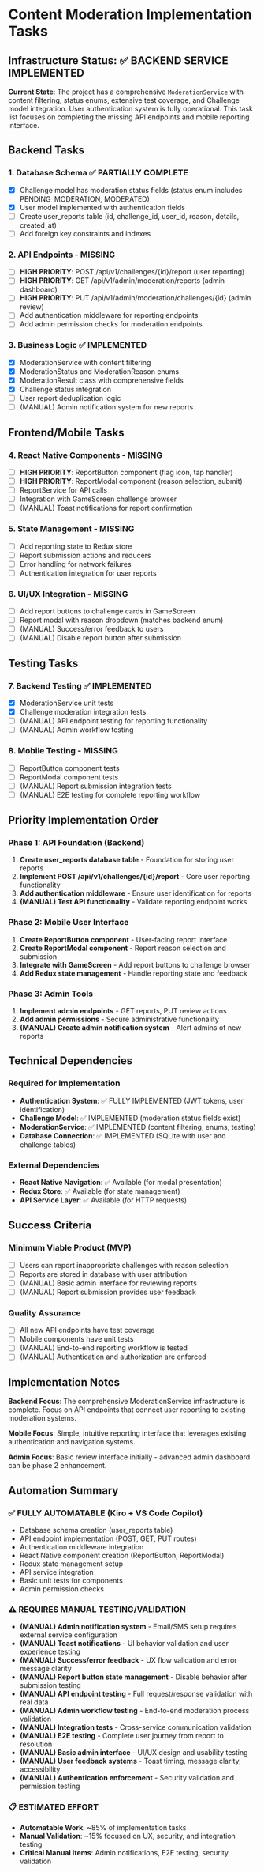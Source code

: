 # Content Moderation Implementation Tasks

## Infrastructure Status: ✅ BACKEND SERVICE IMPLEMENTED

**Current State**: The project has a comprehensive `ModerationService` with content filtering, status enums, extensive test coverage, and Challenge model integration. User authentication system is fully operational. This task list focuses on completing the missing API endpoints and mobile reporting interface.

## Backend Tasks

### 1. Database Schema ✅ PARTIALLY COMPLETE
- [x] Challenge model has moderation status fields (status enum includes PENDING_MODERATION, MODERATED)
- [x] User model implemented with authentication fields
- [ ] Create user_reports table (id, challenge_id, user_id, reason, details, created_at)
- [ ] Add foreign key constraints and indexes

### 2. API Endpoints - MISSING
- [ ] **HIGH PRIORITY**: POST /api/v1/challenges/{id}/report (user reporting)
- [ ] **HIGH PRIORITY**: GET /api/v1/admin/moderation/reports (admin dashboard) 
- [ ] **HIGH PRIORITY**: PUT /api/v1/admin/moderation/challenges/{id} (admin review)
- [ ] Add authentication middleware for reporting endpoints
- [ ] Add admin permission checks for moderation endpoints

### 3. Business Logic ✅ IMPLEMENTED
- [x] ModerationService with content filtering
- [x] ModerationStatus and ModerationReason enums
- [x] ModerationResult class with comprehensive fields
- [x] Challenge status integration
- [ ] User report deduplication logic
- [ ] (MANUAL) Admin notification system for new reports

## Frontend/Mobile Tasks

### 4. React Native Components - MISSING  
- [ ] **HIGH PRIORITY**: ReportButton component (flag icon, tap handler)
- [ ] **HIGH PRIORITY**: ReportModal component (reason selection, submit)
- [ ] ReportService for API calls
- [ ] Integration with GameScreen challenge browser
- [ ] (MANUAL) Toast notifications for report confirmation

### 5. State Management - MISSING
- [ ] Add reporting state to Redux store
- [ ] Report submission actions and reducers  
- [ ] Error handling for network failures
- [ ] Authentication integration for user reports

### 6. UI/UX Integration - MISSING
- [ ] Add report buttons to challenge cards in GameScreen
- [ ] Report modal with reason dropdown (matches backend enum)
- [ ] (MANUAL) Success/error feedback to users
- [ ] (MANUAL) Disable report button after submission

## Testing Tasks

### 7. Backend Testing ✅ IMPLEMENTED
- [x] ModerationService unit tests
- [x] Challenge moderation integration tests
- [ ] (MANUAL) API endpoint testing for reporting functionality
- [ ] (MANUAL) Admin workflow testing

### 8. Mobile Testing - MISSING
- [ ] ReportButton component tests
- [ ] ReportModal component tests  
- [ ] (MANUAL) Report submission integration tests
- [ ] (MANUAL) E2E testing for complete reporting workflow

## Priority Implementation Order

### Phase 1: API Foundation (Backend)
1. **Create user_reports database table** - Foundation for storing user reports
2. **Implement POST /api/v1/challenges/{id}/report** - Core user reporting functionality
3. **Add authentication middleware** - Ensure user identification for reports
4. **(MANUAL) Test API functionality** - Validate reporting endpoint works

### Phase 2: Mobile User Interface  
1. **Create ReportButton component** - User-facing report interface
2. **Create ReportModal component** - Report reason selection and submission
3. **Integrate with GameScreen** - Add report buttons to challenge browser
4. **Add Redux state management** - Handle reporting state and feedback

### Phase 3: Admin Tools
1. **Implement admin endpoints** - GET reports, PUT review actions
2. **Add admin permissions** - Secure administrative functionality
3. **(MANUAL) Create admin notification system** - Alert admins of new reports

## Technical Dependencies

### Required for Implementation
- **Authentication System**: ✅ FULLY IMPLEMENTED (JWT tokens, user identification)
- **Challenge Model**: ✅ IMPLEMENTED (moderation status fields exist)
- **ModerationService**: ✅ IMPLEMENTED (content filtering, enums, testing)
- **Database Connection**: ✅ IMPLEMENTED (SQLite with user and challenge tables)

### External Dependencies
- **React Native Navigation**: ✅ Available (for modal presentation)
- **Redux Store**: ✅ Available (for state management)
- **API Service Layer**: ✅ Available (for HTTP requests)

## Success Criteria

### Minimum Viable Product (MVP)
- [ ] Users can report inappropriate challenges with reason selection
- [ ] Reports are stored in database with user attribution
- [ ] (MANUAL) Basic admin interface for reviewing reports
- [ ] (MANUAL) Report submission provides user feedback

### Quality Assurance
- [ ] All new API endpoints have test coverage
- [ ] Mobile components have unit tests
- [ ] (MANUAL) End-to-end reporting workflow is tested
- [ ] (MANUAL) Authentication and authorization are enforced

## Implementation Notes

**Backend Focus**: The comprehensive ModerationService infrastructure is complete. Focus on API endpoints that connect user reporting to existing moderation systems.

**Mobile Focus**: Simple, intuitive reporting interface that leverages existing authentication and navigation systems.

**Admin Focus**: Basic review interface initially - advanced admin dashboard can be phase 2 enhancement.

## Automation Summary

### ✅ FULLY AUTOMATABLE (Kiro + VS Code Copilot)
- Database schema creation (user_reports table)
- API endpoint implementation (POST, GET, PUT routes)
- Authentication middleware integration
- React Native component creation (ReportButton, ReportModal)
- Redux state management setup
- API service integration
- Basic unit tests for components
- Admin permission checks

### ⚠️ REQUIRES MANUAL TESTING/VALIDATION
- **(MANUAL) Admin notification system** - Email/SMS setup requires external service configuration
- **(MANUAL) Toast notifications** - UI behavior validation and user experience testing
- **(MANUAL) Success/error feedback** - UX flow validation and error message clarity
- **(MANUAL) Report button state management** - Disable behavior after submission testing
- **(MANUAL) API endpoint testing** - Full request/response validation with real data
- **(MANUAL) Admin workflow testing** - End-to-end moderation process validation
- **(MANUAL) Integration tests** - Cross-service communication validation
- **(MANUAL) E2E testing** - Complete user journey from report to resolution
- **(MANUAL) Basic admin interface** - UI/UX design and usability testing
- **(MANUAL) User feedback systems** - Toast timing, message clarity, accessibility
- **(MANUAL) Authentication enforcement** - Security validation and permission testing

### 📋 ESTIMATED EFFORT
- **Automatable Work**: ~85% of implementation tasks
- **Manual Validation**: ~15% focused on UX, security, and integration testing
- **Critical Manual Items**: Admin notifications, E2E testing, security validation